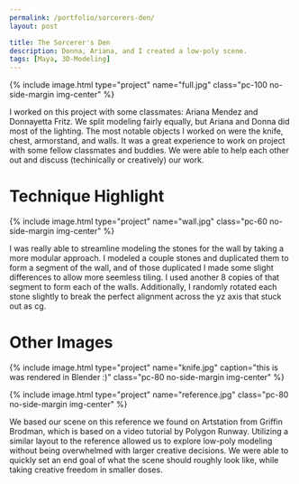 ```yaml
---
permalink: /portfolio/sorcerers-den/
layout: post

title: The Sorcerer's Den
description: Donna, Ariana, and I created a low-poly scene.
tags: [Maya, 3D-Modeling]
---
```


{% include image.html type="project" name="full.jpg" class="pc-100 no-side-margin img-center" %}

I worked on this project with some classmates: Ariana Mendez and Donnayetta Fritz. We split modeling fairly equally, but Ariana and Donna did most of the lighting. The most notable objects I worked on were the knife, chest, armorstand, and walls. It was a great experience to work on project with some fellow classmates and buddies. We were able to help each other out and discuss (techinically or creatively) our work.

# Technique Highlight

{% include image.html type="project" name="wall.jpg" class="pc-60 no-side-margin img-center" %}

I was really able to streamline modeling the stones for the wall by taking a more modular approach. I modeled a couple stones and duplicated them to form a segment of the wall, and of those duplicated I made some slight differences to allow more seemless tiling. I used another 8 copies of that segment to form each of the walls. Additionally, I randomly rotated each stone slightly to break the perfect alignment across the yz axis that stuck out as cg.

# Other Images

{% include image.html type="project" name="knife.jpg" caption="this is was rendered in Blender :)" class="pc-80 no-side-margin img-center" %}

{% include image.html type="project" name="reference.jpg" class="pc-80 no-side-margin img-center" %}

We based our scene on this reference we found on Artstation from Griffin Brodman, which is based on a video tutorial by Polygon Runway. Utilizing a similar layout to the reference allowed us to explore low-poly modeling without being overwhelmed with larger creative decisions. We were able to quickly set an end goal of what the scene should roughly look like, while taking creative freedom in smaller doses.
